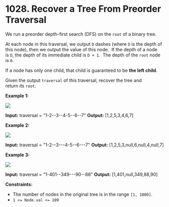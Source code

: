# 1028. Recover a Tree From Preorder Traversal 

We run a preorder depth-first search (DFS) on the `root` of a binary tree.

At each node in this traversal, we output `D` dashes (where `D` is the depth of this node), then we output the value of this node.  If the depth of a node is `D`, the depth of its immediate child is `D + 1`.  The depth of the `root` node is `0`.

If a node has only one child, that child is guaranteed to be **the left child**.

Given the output `traversal` of this traversal, recover the tree and return _its_ `root`.

**Example 1:**

![](https://assets.leetcode.com/uploads/2024/09/10/recover_tree_ex1.png)

**Input:** traversal = "1-2--3--4-5--6--7"
**Output:** [1,2,5,3,4,6,7]

**Example 2:**

![](https://assets.leetcode.com/uploads/2024/09/10/recover_tree_ex2.png)

**Input:** traversal = "1-2--3---4-5--6---7"
**Output:** [1,2,5,3,null,6,null,4,null,7]

**Example 3:**

![](https://assets.leetcode.com/uploads/2024/09/10/recover_tree_ex3.png)

**Input:** traversal = "1-401--349---90--88"
**Output:** [1,401,null,349,88,90]

**Constraints:**

- The number of nodes in the original tree is in the range `[1, 1000]`.
- `1 <= Node.val <= 109`